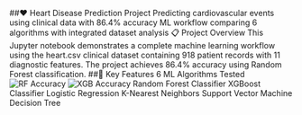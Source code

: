 ##❤️ Heart Disease Prediction Project
Predicting cardiovascular events using clinical data with 86.4% accuracy
ML workflow comparing 6 algorithms with integrated dataset analysis
📋 Project Overview
This Jupyter notebook demonstrates a complete machine learning workflow using the heart.csv clinical dataset containing 918 patient records with 11 diagnostic features. The project achieves 86.4% accuracy using Random Forest classification.
##🚀 Key Features
6 ML Algorithms Tested
<img src="https://img.shields.io/badge/Random_Forest-86.4%25-brightgreen" alt="RF Accuracy"> <img src="https://img.shields.io/badge/XGBoost-85.2%25-yellowgreen" alt="XGB Accuracy">
Random Forest Classifier
XGBoost Classifier
Logistic Regression
K-Nearest Neighbors
Support Vector Machine
Decision Tree
